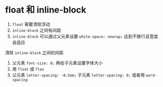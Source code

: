 # float 和 inline-block

1. `float` 需要清除浮动
2. `inline-block` 之间有间距
3. `inline-block` 可以通过父元素设置 `white-space: nowrap;` 达到不换行且宽度自适应

清除 `inline-block` 之间的间距

1. 父元素 `font-size: 0;` 再给子元素设置字体大小
2. 用 `float` 或 `flex`
3. 父元素 `letter-spacing: -0.5em;` 子元素 `letter-spacing: 0;` 或者用 `word-spacing`
